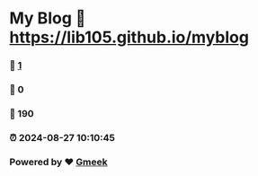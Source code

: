# My Blog :link: https://lib105.github.io/myblog
### :page_facing_up: [1](https://lib105.github.io/doublejoe/tag.html) 
### :speech_balloon: 0 
### :hibiscus: 190 
### :alarm_clock: 2024-08-27 10:10:45 
### Powered by :heart: [Gmeek](https://github.com/Meekdai/Gmeek)
